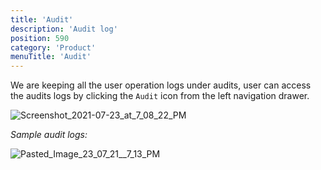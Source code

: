 ```yaml
---
title: 'Audit'
description: 'Audit log'
position: 590
category: 'Product'
menuTitle: 'Audit'
---
```


We are keeping all the user operation logs under audits, user can access the audits logs by clicking the `Audit` icon from the left navigation drawer.



![Screenshot_2021-07-23_at_7_08_22_PM](https://user-images.githubusercontent.com/61551451/126790439-14f4f60e-f125-48f8-a8a5-28f20fab71aa.png)

_Sample audit logs:_

![Pasted_Image_23_07_21__7_13_PM](https://user-images.githubusercontent.com/61551451/126790664-024f4803-c343-46ca-9b47-c3dfa0b1ad6c.png)
